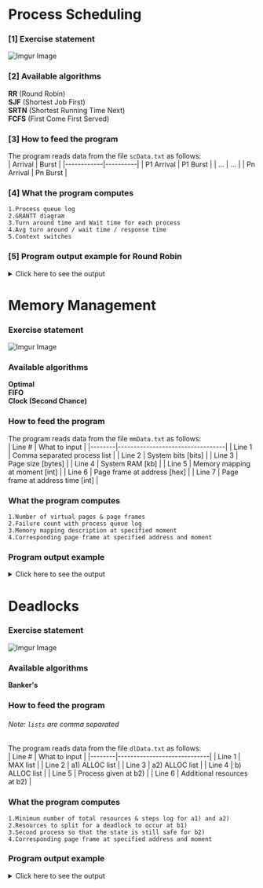 # Process Scheduling
### [1] Exercise statement
![Imgur Image](https://i.imgur.com/L2hgxm3.png)

### [2] Available algorithms
**RR** (Round Robin) <br/> **SJF** (Shortest Job First) <br/> **SRTN** (Shortest Running Time Next) <br/> **FCFS** (First Come First Served)

### [3] How to feed the program
The program reads data from the file ```scData.txt``` as follows: <br/>
| Arrival    | Burst    |
|------------|----------|
| P1 Arrival | P1 Burst |
| ...        | ...      |
| Pn Arrival | Pn Burst |

### [4] What the program computes
```1.Process queue log``` <br/>
```2.GRANTT diagram``` <br/>
```3.Turn around time and Wait time for each process``` <br/>
```4.Avg turn around / wait time / response time``` <br/>
```5.Context switches```

### [5] Program output example for Round Robin

<details>

<summary>Click here to see the output</summary>

![Imgur Image](https://i.imgur.com/o3q3zQH.png)

</details>

# Memory Management
### Exercise statement
![Imgur Image](https://i.imgur.com/Rm9s3ar.png)

### Available algorithms
**Optimal** <br/>
**FIFO** <br/>
**Clock (Second Chance)**

### How to feed the program
The program reads data from the file ```mmData.txt``` as follows: <br/>
| Line # | What to input                    |
|--------|----------------------------------|
| Line 1 | Comma separated process list     |
| Line 2 | System bits [bits]               |
| Line 3 | Page size [bytes]                |
| Line 4 | System RAM [kb]                  |
| Line 5 | Memory mapping at moment [int]   |
| Line 6 | Page frame at address [hex]      |
| Line 7 | Page frame at address time [int] |

### What the program computes
```1.Number of virtual pages & page frames``` <br/>
```2.Failure count with process queue log``` <br/>
```3.Memory mapping description at specified moment``` <br/>
```4.Corresponding page frame at specified address and moment``` 

### Program output example

<details>

<summary>Click here to see the output</summary>

![Imgur Image](https://i.imgur.com/dEU83OF.png)
![Imgur Image](https://i.imgur.com/ck0Vr2p.png)

</details>

# Deadlocks
### Exercise statement
![Imgur Image](https://i.imgur.com/qiEWhY7.png)

### Available algorithms
**Banker's**

### How to feed the program
###### Note: ```lists``` are comma separated
The program reads data from the file ```dlData.txt``` as follows: <br/>
| Line # | What to input               |
|--------|-----------------------------|
| Line 1 | MAX list                    |
| Line 2 | a1) ALLOC list              |
| Line 3 | a2) ALLOC list              |
| Line 4 | b) ALLOC list               |
| Line 5 | Process given at b2)        |
| Line 6 | Additional resources at b2) |

### What the program computes
```1.Minimum number of total resources & steps log for a1) and a2)``` <br/>
```2.Resources to split for a deadlock to occur at b1)``` <br/>
```3.Second process so that the state is still safe for b2)``` <br/>
```4.Corresponding page frame at specified address and moment``` 

### Program output example

<details>

<summary>Click here to see the output</summary>

None yet

</details>





